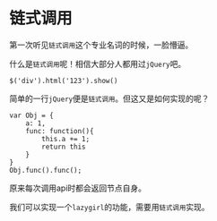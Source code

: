 # 链式调用

第一次听见`链式调用`这个专业名词的时候，一脸懵逼。

什么是`链式调用`呢！相信大部分人都用过`jQuery`吧。

`$('div').html('123').show()`

简单的一行`jQuery`便是`链式调用`。但这又是如何实现的呢？

```
var Obj = {
    a: 1,
    func: function(){
        this.a += 1;
        return this
    }
}
Obj.func().func();
```
原来每次调用api时都会返回节点自身。

我们可以实现一个`lazygirl`的功能，需要用`链式调用`实现。